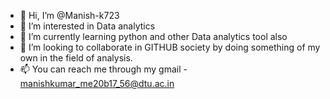 - 👋 Hi, I’m @Manish-k723
- 👀 I’m interested in Data analytics 
- 🌱 I’m currently learning python and other Data analytics tool also
- 💞️ I’m looking to collaborate in GITHUB society by doing something of my own in the field of analysis.
- 📫 You can reach me through my gmail - manishkumar_me20b17_56@dtu.ac.in

<!---
Manish-k723/Manish-k723 is a ✨ special ✨ repository because its `README.md` (this file) appears on your GitHub profile.
You can click the Preview link to take a look at your changes.
--->

